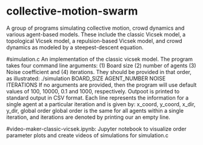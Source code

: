 # collective-motion-swarm
A group of programs simulating collective motion, crowd dynamics and various agent-based models. These include the classic Vicsek model, a topological Vicsek model, a repulsion-based Vicsek model, and crowd dynamics as modeled by a steepest-descent equation. 

#simulation.c
An implementation of the classic vicsek model. The program takes four command line arguments: (1) Board size (2) number of agents
(3) Noise coefficient and (4) iterations.  They should be provided in that order, as illustrated: 
./simulation BOARD_SIZE AGENT_NUMBER NOISE ITERATIONS
If no arguments are provided, then the program will use default values of 100, 10000, 0.1 and 1000, respectively. 
Outpoot is printed to standard output in CSV format. Each line represents the information for a single agent at a 
particular iteration and is given by: 
x_coord, y_coord, x_dir, y_dir, global order
global order is the same for all agents within a single iteration, and iterations are denoted by 
printing our an empty line.

#video-maker-classic-vicsek.ipynb: 
Jupyter notebook to visualize order parameter plots and create videos of simulations for simulation.c